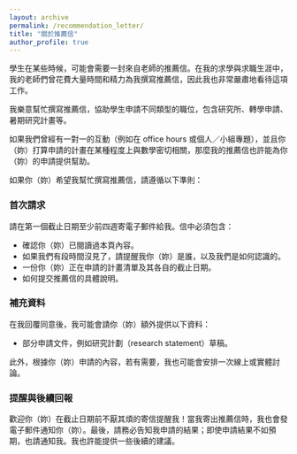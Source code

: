 ```yaml
---
layout: archive
permalink: /recommendation_letter/
title: "關於推薦信"
author_profile: true
---
```


學生在某些時候，可能會需要一封來自老師的推薦信。在我的求學與求職生涯中，我的老師們曾花費大量時間和精力為我撰寫推薦信，因此我也非常嚴肅地看待這項工作。

我樂意幫忙撰寫推薦信，協助學生申請不同類型的職位，包含研究所、轉學申請、暑期研究計畫等。

如果我們曾經有一對一的互動（例如在 office hours 或個人／小組專題），並且你（妳）打算申請的計畫在某種程度上與數學密切相關，那麼我的推薦信也許能為你（妳）的申請提供幫助。

如果你（妳）希望我幫忙撰寫推薦信，請遵循以下準則：

### 首次請求

請在第一個截止日期至少前四週寄電子郵件給我。信中必須包含：

- 確認你（妳）已閱讀過本頁內容。
- 如果我們有段時間沒見了，請提醒我你（妳）是誰，以及我們是如何認識的。
- 一份你（妳）正在申請的計畫清單及其各自的截止日期。
- 如何提交推薦信的具體說明。

### 補充資料

在我回覆同意後，我可能會請你（妳）額外提供以下資料：

- 部分申請文件，例如研究計劃（research statement）草稿。

此外，根據你（妳）申請的內容，若有需要，我也可能會安排一次線上或實體討論。

### 提醒與後續回報

歡迎你（妳）在截止日期前不厭其煩的寄信提醒我！當我寄出推薦信時，我也會發電子郵件通知你（妳）。最後，請務必告知我申請的結果；即使申請結果不如預期，也請通知我。我也許能提供一些後續的建議。
